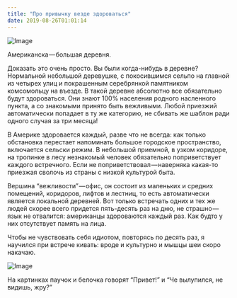 ```yaml
---
title: "Про привычку везде здороваться"
date: 2019-08-26T01:01:14
---
```


![Image](https://cdn-images-1.medium.com/max/1200/1*yzUiuHRuZzdvRqO0vDcpRg.jpeg)

Американска — большая деревня.

Доказать это очень просто. Вы были когда-нибудь в деревне? Нормальной небольшой деревушке, с покосившимся сельпо на главной из четырех улиц и покрашенным серебрянкой памятником комсомольцу на въезде. В такой деревне абсолютно все обязательно будут здороваться. Они знают 100% населения родного насленного пункта, а со знакомыми принято быть вежливыми. Любой приезжий автоматически попадает в ту же категорию, не сбивать же шаблон ради одного случая за три месяца!

В Америке здоровается каждый, разве что не всегда: как только обстановка перестает напоминать большое городское пространство, включается сельски режим. В небольшой приемной, в узком коридоре, на тропинке в лесу незнакомый человек обязательно поприветствует каждого встречного. Если не поприветствовал — наверняка какая-то приезжая сволочь из страны с низкой культурой быта.

Вершина “вежливости” — офис, он состоит из маленьких и средних помещений, коридоров, лифтов и лестниц, то есть автоматически является локальной деревней. Вот только встречать одних и тех же людей скорее всего придется пять-десять раз на дню, не страшно — язык не отвалится: американцы здороваются каждый раз. Как будто у них отсутствует память на лица.

Чтобы не чувствовать себя идиотом, повторясь по десять раз, я научился при встрече кивать: вроде и культурно и мышцы шеи скоро накачаю.

![Image](https://cdn-images-1.medium.com/max/1200/1*YplWkA52oSqFSA6gqPQD_g.jpeg)

На картинках паучок и белочка говорят “Привет!” и “Че вылупился, не видишь, жру?”
